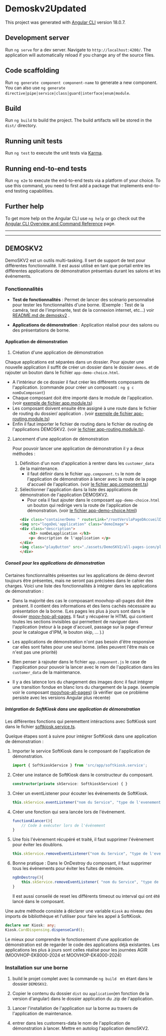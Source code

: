 # Demoskv2Updated

This project was generated with [Angular CLI](https://github.com/angular/angular-cli) version 18.0.7.

## Development server

Run `ng serve` for a dev server. Navigate to `http://localhost:4200/`. The application will automatically reload if you change any of the source files.

## Code scaffolding

Run `ng generate component component-name` to generate a new component. You can also use `ng generate directive|pipe|service|class|guard|interface|enum|module`.

## Build

Run `ng build` to build the project. The build artifacts will be stored in the `dist/` directory.

## Running unit tests

Run `ng test` to execute the unit tests via [Karma](https://karma-runner.github.io).

## Running end-to-end tests

Run `ng e2e` to execute the end-to-end tests via a platform of your choice. To use this command, you need to first add a package that implements end-to-end testing capabilities.

## Further help

To get more help on the Angular CLI use `ng help` or go check out the [Angular CLI Overview and Command Reference](https://angular.dev/tools/cli) page.




---
---

## DEMOSKV2

DemoSKV2 est un outils multi-tasking. Il sert de support de test pour différentes fonctionnalité. Il est aussi utilisé en tant que portail entre les différentes applications de démonstration présentais durant les salons et les événements.

### Fonctionnalités

- **Test de fonctionnalités** : Permet de lancer des scénario personnalisé pour tester les fonctionnalités d'une borne. (Exemple : Test de la caméra, test de l'imprimante, test de la connexion internet, etc...) voir [README.md de demoskv2](/src/app/demoSKV2/README.md) . 

- **Applications de démonstration** : Application réalisé pour des salons ou des présentations de borne.

#### Application de démonstration

1. Création d'une application de démonstration

Chaque applications est séparées dans un dossier. Pour ajouter une nouvelle application il suffit de créer un dossier dans le dossier `demos`.  et de rajouter un bouton dans le fichier `app-demo-choice.html`. 

- A l'intérieur de ce dossier il faut créer les différents composants de l'application. (commande pour créer un composant : `ng g c nomDuComposant`)
- Chaque composant doit être importé dans le module de l'application. (voir [exemple de fichier app.module.ts](/src/app/demos/MOOVHOP-EK8000-2024-AGIR/moovhop.module.ts))
- Les composant doivent ensuite être assigné à une route dans le fichier de routing du dossier/ application . (voir [exemple de fichier app-routing.module.ts](/src/app/demos/MOOVHOP-EK8000-2024-AGIR/moovhop-routing.module.ts))
- Enfin il faut importer le fichier de routing dans le fichier de routing de l'applications DEMOSKV2. (voir [le fichier app-routing.module.ts](/src/app/app-routing.module.ts)).


2. Lancement d'une application de démonstration

    Pour pouvoir lancer une application de démonstration il y a deux méthodes : 
    1. Définition d'un nom d'application à rentrer dans les ``customer_data `` de la maintenance.
        - il faut définir dans le fichier ``app.component.ts`` le nom de l'application de démonstration à lancer avec la route de la page d'accueil de l'application. (voir [le fichier app.component.ts](/src/app/app.component.ts))
    2. Sélectionner l'application dans la liste des applications de démonstration de l'application DEMOSKV2.
        - Pour cela il faut ajouter dans le composant ``app-demo-choice.html`` un bouton qui redirige vers la route de l'application de démonstration. (voir [le fichier app-demo-choice.html](/src/app/demoSKV2/app-demo-choice/app-demo-choice.component.html))
        ```html
        <div class="containerDemo " routerLink="/rootVerslaPageDAccueilDeL'application">
        <img src="logoDeL'application" class="demoImage">
        <div class="description">
            <h3> nomDeLapplication </h3>
            <p> description de l'application </p>
        </div>
        <img class="playButton" src="./assets/DemoSKV2/all-pages-icon/play-button-arrowhead.png">
        </div>
        ```

##### Conseil pour les applications de démonstration

Certaines fonctionnalités présentes sur les applications de démo devront toujours être présentes, mais ne seront pas précisées dans le cahier des charges. Voici une liste des fonctionnalités à intégrer dans les applications de démonstration :

- Dans la majorité des cas le compoasant moovhop-all-pages doit être présent. Il contient des informations et des liens cachés nécessaire au présentation de la borne. (Les pages les plus à jours sont dans le dossier [moov-hop-all-pages](/src/app/demos/MOOVHOP-EK8000-2024-AGIR/moov-hop-all-pages). Il faut y récupérer le HTML qui contient toutes les sections invisibles qui permettent de naviguer dans l'application (retour à la page d'accueil, passage sur la page d'erreur pour le catalogue d'IPM, le bouton skip, ... ).)

- Les applications de démonstration n'ont pas besoin d'être responsive car elles sont faites pour une seul borne. (elles peuvent l'être mais ce n'est pas une priorité)

- Bien penser à rajouter dans le fichier ``app.component.js`` le case de l'application pour pouvoir la lancer avec le nom de l'application dans les ``customer_data`` de la maintenance.

- Il y a des latence lors du chargement des images donc il faut intégrer une transition fondue en blanc lors du chargement de la page. (exemple voir le composant [moovhop-all-pages](/src/app/demos/MOOVHOP-EK8000-2024-AGIR/moov-hop-all-pages/moov-hop-all-pages.component.ts)) (à vérifier que ce problème persiste avec les versions Angular plus récente)


##### Intégration de SoftKiosk dans une application de démonstration

Les différentes fonctions qui peremettent intéractions avec SoftKiosk sont dans le fichier [softkiosk.service.ts](/src/app/softkiosk.service.ts). 

Quelque étapes sont à suivre pour intégrer SoftKiosk dans une application de démonstration :

1. Importer le service SoftKiosk dans le composant de l'application de démonstration.
    ```typescript	
    import { SoftkioskService } from 'src/app/softkiosk.service';
    ```
2. Créer une instance de SoftKiosk dans le constructeur du composant.
    ```typescript
    constructor(private skService: SoftkioskService) { }
    ```
3. Créer un eventListener pour écouter les événements de SoftKiosk. 
    ```typescript
    this.skService.eventListener("nom du Service", "type de l'evenement", functionAlancer());
    ```
4. Créer une fonction qui sera lancée lors de l'événement.
    ```typescript
    functionAlancer(){
        // Code à exécuter lors de l'événement
    }
    ```
5. Une fois l'évènement récupéré et traité, il faut supprimer l'évènement pour éviter les doublons.
    ```typescript
    this.skService.removeEventListener("nom du Service", "type de l'evenement", functionAlancer());
    ```

6. Bonne pratique : Dans le OnDestroy du composant, il faut supprimer tous les événements pour éviter les fuites de mémoire.
    ```typescript
    ngOnDestroy(){
        this.skService.removeEventListener( "nom du Service", "type de l'evenement", functionAlancer());
    }
    ```
    Il est aussi conseilé de reset les différents timeout ou interval qui ont été lancé dans le composant.

Une autre méthode consiste à déclarer une variable `Kiosk` au niveau des imports de bibliothèque et l'utiliser pour faire les appel à SoftKiosk. 
```typescript	
declare var Kiosk: any;
Kiosk.CardDispensing.dispenseCard();
```

Le mieux pour comprendre le fonctionement d'une application de démonstration est de regarder le code des applications déjà existantes. Les applications les plus à jours sont celles réalisé pour les journées AGIR (MOOVHOP-EK8000-2024 et MOOVHOP-EK4000-2024)


### Installation sur une borne

1. build le projet complet avec la commande `ng build ` en étant dans le dossier `DEMOSKV2`. 

2. Copier le contenu du dossier `dist` ou `application`(en fonction de la version d'angular) dans le dossier application du .zip de l'application.

3. Lancer l'installation de l'application sur la borne au travers de l'application de maintenance. 

4. entrer dans les customers-data le nom de l'application de démonstration à lancer. Mettre en autolog l'application demoSKV2.
